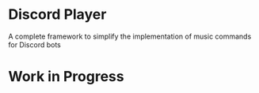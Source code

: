 # Discord Player

A complete framework to simplify the implementation of music commands for Discord bots

# Work in Progress